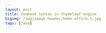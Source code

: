 ```yaml
---
layout: post
title: Command syntax in thymeleaf engine 
bigimg: /img/image-header/home-office-1.jpg
tags: [java]
---
```


